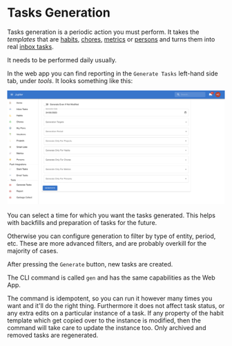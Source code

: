 # Tasks Generation

Tasks generation is a periodic action you must perform. It takes the _templates_ that are
[habits](habits.md), [chores](chores.md), [metrics](metrics.md) or [persons](persons.md) and turns them into real
[inbox tasks](inbox-tasks.md).

It needs to be performed daily usually.

In the web app you can find reporting in the `Generate Tasks` left-hand side tab, under _tools_. It looks
something like this:

![Gen](../assets/gen.png)

You can select a time for which you want the tasks generated. This helps with backfills and preparation
of tasks for the future.

Otherwise you can configure generation to filter by type of entity, period, etc. These are more advanced
filters, and are probably overkill for the majority of cases.

After pressing the `Generate` button, new tasks are created.

The CLI command is called `gen` and has the same capabilities as the Web App.

The command is idempotent, so you can run it however many times you want and it'll do the right thing.
Furthermore it does not affect task status, or any extra edits on a particular instance of a task.
If any property of the habit template which get copied over to the instance is modified, then the command
will take care to update the instance too. Only archived and removed tasks are regenerated.
